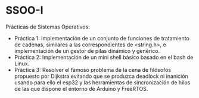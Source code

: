 # SSOO-I
Prácticas de Sistemas Operativos:
- Práctica 1:  Implementación de un conjunto de funciones de tratamiento de cadenas, similares a las correspondientes de <string.h>, e implementación de un gestor de pilas dinámico y genérico.
- Práctica 2:  Implementación de un mini shell básico basado en el bash de Linux.
- Práctica 3: Resolver el famoso problema de la cena de filósofos propuesto por Dijkstra evitando que se produzca deadlock ni inanición usando para ello el esp32 y las herramientas de sincronización de hilos de las que dispone el entorno de Arduino y FreeRTOS.
